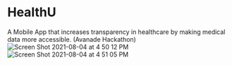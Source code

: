 # HealthU
A Mobile App that increases transparency in healthcare by making medical data more accessible. (Avanade Hackathon)
![Screen Shot 2021-08-04 at 4 50 12 PM](https://user-images.githubusercontent.com/57018537/128252994-a9b1d5e0-ef54-4629-bb32-a26331552807.png)
![Screen Shot 2021-08-04 at 4 51 05 PM](https://user-images.githubusercontent.com/57018537/128253099-017f1598-4916-4cd7-b932-8f848fd5f0b5.png)

